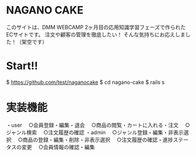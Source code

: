 # NAGANO CAKE
このサイトは、DMM WEBCAMP 2ヶ月目の応用知識学習フェーズで作られたECサイトです。
注文や顧客の管理を徹底したい！
そんな気持ちにお応えしました！（架空です）

# Start!!
$ https://github.com/test/naganocake
$ cd nagano-cake
$ rails s

# 実装機能
・user
　○会員登録・編集・退会
　○商品の閲覧・カートに入れる・注文
　○ジャンル検索
　○注文履歴の確認
・admin
　○ジャンル登録・編集・非表示選択
　○商品の登録・編集・削除・非表示選択
　○注文履歴の確認・進捗ステータスの変更
　○会員情報の確認・編集

